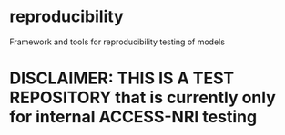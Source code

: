 # reproducibility
Framework and tools for reproducibility testing of models



# **DISCLAIMER**: THIS IS A TEST REPOSITORY that is currently only for internal ACCESS-NRI testing
